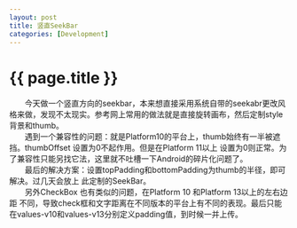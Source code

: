```yaml
---
layout: post
title: 竖直SeekBar
categories: [Development]
---
```


{{ page.title }}
================
　　今天做一个竖直方向的seekbar，本来想直接采用系统自带的seekabr更改风格来做，发现不太现实。参考网上常用的做法就是直接旋转画布，然后定制style背景和thumb。  
　　遇到一个兼容性的问题：就是Platform10的平台上，thumb始终有一半被遮挡。thumbOffset 设置为0不起作用。但是在Platform 11以上 设置为0则正常。为了兼容性只能另找它法，这里就不吐槽一下Android的碎片化问题了。  
　　最后的解决方案：设置topPadding和bottomPadding为thumb的半径，即可解决。过几天会放上 此定制的SeekBar。  
　　另外CheckBox 也有类似的问题，在Platform 10 和Platform 13以上的左右边距 不同，导致check框和文字距离在不同版本的平台上有不同的表现。最后只能在values-v10和values-v13分别定义padding值，到时候一并上传。  
